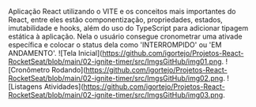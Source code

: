 Aplicação React utilizando o VITE e os conceitos mais importantes do React, entre eles estão componentização, propriedades, estados, imutabilidade e hooks, além do uso do TypeScript para adicionar tipagem estática à aplicação. Nela o usuário consegue cronometrar uma ativade específica e colocar o status dela como 
'INTERROMPIDO' ou 'EM ANDAMENTO'.
![Tela Inicial](https://github.com/igortejo/Projetos-React-RocketSeat/blob/main/02-ignite-timer/src/ImgsGitHub/img01.png.
![Cronômetro Rodando](https://github.com/igortejo/Projetos-React-RocketSeat/blob/main/02-ignite-timer/src/ImgsGitHub/img02.png.
![Listagens Atividades](https://github.com/igortejo/Projetos-React-RocketSeat/blob/main/02-ignite-timer/src/ImgsGitHub/img03.png.

